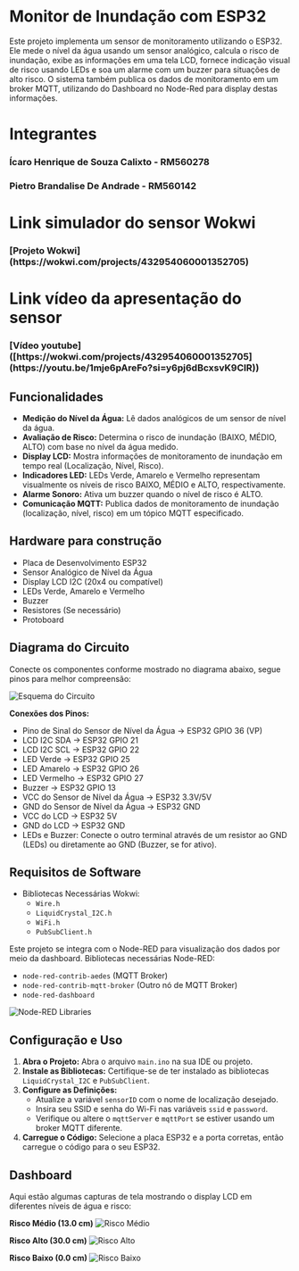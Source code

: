 # Monitor de Inundação com ESP32

Este projeto implementa um sensor de monitoramento utilizando o ESP32. Ele mede o nível da água usando um sensor analógico, calcula o risco de inundação, exibe as informações em uma tela LCD, fornece indicação visual de risco usando LEDs e soa um alarme com um buzzer para situações de alto risco. O sistema também publica os dados de monitoramento em um broker MQTT, utilizando do Dashboard no Node-Red para display destas informações.

###
<h1 align="left">Integrantes</h1>

###

<h3 align="left">Ícaro Henrique de Souza Calixto - RM560278</h3>

###

<h3 align="left">Pietro Brandalise De Andrade - RM560142</h3>

###
<h1 align="left">Link simulador do sensor Wokwi</h1>

###

<h3 align="left">[Projeto Wokwi](https://wokwi.com/projects/432954060001352705)</h3>

###
<h1 align="left">Link vídeo da apresentação do sensor</h1>

###

<h3 align="left">[Vídeo youtube]([https://wokwi.com/projects/432954060001352705](https://youtu.be/1mje6pAreFo?si=y6pj6dBcxsvK9CIR))</h3>

###

## Funcionalidades

*   **Medição do Nível da Água:** Lê dados analógicos de um sensor de nível da água.
*   **Avaliação de Risco:** Determina o risco de inundação (BAIXO, MÉDIO, ALTO) com base no nível da água medido.
*   **Display LCD:** Mostra informações de monitoramento de inundação em tempo real (Localização, Nível, Risco).
*   **Indicadores LED:** LEDs Verde, Amarelo e Vermelho representam visualmente os níveis de risco BAIXO, MÉDIO e ALTO, respectivamente.
*   **Alarme Sonoro:** Ativa um buzzer quando o nível de risco é ALTO.
*   **Comunicação MQTT:** Publica dados de monitoramento de inundação (localização, nível, risco) em um tópico MQTT especificado.

## Hardware para construção

*   Placa de Desenvolvimento ESP32
*   Sensor Analógico de Nível da Água
*   Display LCD I2C (20x4 ou compatível)
*   LEDs Verde, Amarelo e Vermelho
*   Buzzer
*   Resistores (Se necessário)
*   Protoboard

## Diagrama do Circuito

Conecte os componentes conforme mostrado no diagrama abaixo, segue pinos para melhor compreensão:

![Esquema do Circuito](ESP32scheme.png)

**Conexões dos Pinos:**

*   Pino de Sinal do Sensor de Nível da Água -> ESP32 GPIO 36 (VP)
*   LCD I2C SDA -> ESP32 GPIO 21
*   LCD I2C SCL -> ESP32 GPIO 22
*   LED Verde -> ESP32 GPIO 25
*   LED Amarelo -> ESP32 GPIO 26
*   LED Vermelho -> ESP32 GPIO 27
*   Buzzer -> ESP32 GPIO 13
*   VCC do Sensor de Nível da Água -> ESP32 3.3V/5V
*   GND do Sensor de Nível da Água -> ESP32 GND
*   VCC do LCD -> ESP32 5V
*   GND do LCD -> ESP32 GND
*   LEDs e Buzzer: Conecte o outro terminal através de um resistor ao GND (LEDs) ou diretamente ao GND (Buzzer, se for ativo).

## Requisitos de Software

*   Bibliotecas Necessárias Wokwi:
    *   `Wire.h` 
    *   `LiquidCrystal_I2C.h`
    *   `WiFi.h` 
    *   `PubSubClient.h`

Este projeto se integra com o Node-RED para visualização dos dados por meio da dashboard. 
Bibliotecas necessárias Node-RED:

*   `node-red-contrib-aedes` (MQTT Broker)
*   `node-red-contrib-mqtt-broker` (Outro nó de MQTT Broker)
*   `node-red-dashboard`

![Node-RED Libraries](Dashboard/Node-Red_libraries.png)

## Configuração e Uso

1.  **Abra o Projeto:** Abra o arquivo `main.ino` na sua IDE ou projeto.
2.  **Instale as Bibliotecas:** Certifique-se de ter instalado as bibliotecas `LiquidCrystal_I2C` e `PubSubClient`.
3.  **Configure as Definições:**
    *   Atualize a variável `sensorID` com o nome de localização desejado.
    *   Insira seu SSID e senha do Wi-Fi nas variáveis `ssid` e `password`.
    *   Verifique ou altere o `mqttServer` e `mqttPort` se estiver usando um broker MQTT diferente.
4.  **Carregue o Código:** Selecione a placa ESP32 e a porta corretas, então carregue o código para o seu ESP32.

## Dashboard

Aqui estão algumas capturas de tela mostrando o display LCD em diferentes níveis de água e risco:

**Risco Médio (13.0 cm)**
![Risco Médio](Dashboard/Medium-risk.png)

**Risco Alto (30.0 cm)**
![Risco Alto](Dashboard/High-risk.png)

**Risco Baixo (0.0 cm)**
![Risco Baixo](Dashboard/Low-risk.png)
